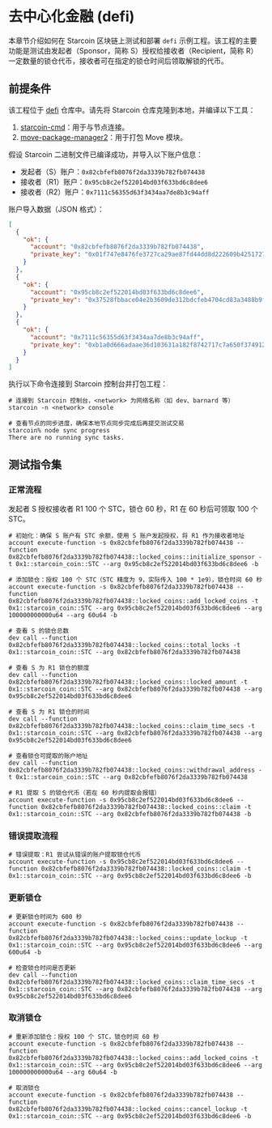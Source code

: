 # 去中心化金融 (defi)

本章节介绍如何在 Starcoin 区块链上测试和部署 `defi` 示例工程。该工程的主要功能是测试由发起者（Sponsor，简称 S）授权给接收者（Recipient，简称 R）一定数量的锁仓代币，接收者可在指定的锁仓时间后领取解锁的代币。

## 前提条件

该工程位于 [defi](https://github.com/starcoinorg/starcoin/tree/dual-verse-dag/vm2/move-examples/defi) 仓库中。请先将 Starcoin 仓库克隆到本地，并编译以下工具：

1. [starcoin-cmd](https://github.com/starcoinorg/starcoin/tree/dual-verse-dag/cmd/starcoin)：用于与节点连接。
2. [move-package-manager2](https://github.com/starcoinorg/starcoin/tree/dual-verse-dag/vm2/move-package-manager)：用于打包 Move 模块。

假设 Starcoin 二进制文件已编译成功，并导入以下账户信息：

- 发起者（S）账户：`0x82cbfefb8076f2da3339b782fb074438`
- 接收者（R1）账户：`0x95cb8c2ef522014bd03f633bd6c8dee6`
- 接收者（R2）账户：`0x7111c56355d63f3434aa7de8b3c94aff`

账户导入数据（JSON 格式）：

```json
[
  {
    "ok": {
      "account": "0x82cbfefb8076f2da3339b782fb074438",
      "private_key": "0x01f747e8476fe3727ca29ae87fd44dd8d222609b42517274908c9ef24023169a"
    }
  },
  {
    "ok": {
      "account": "0x95cb8c2ef522014bd03f633bd6c8dee6",
      "private_key": "0x37528fbbace04e2b3609de312bdcfeb4704cd83a3488b9fc836118d02835c36e"
    }
  },
  {
    "ok": {
      "account": "0x7111c56355d63f3434aa7de8b3c94aff",
      "private_key": "0xb1a0d666adaae36d103631a182f8742717c7a650f374912804a1f5e740f4b1b7"
    }
  }
]
```

执行以下命令连接到 Starcoin 控制台并打包工程：

```shell
# 连接到 Starcoin 控制台，<network> 为网络名称（如 dev、barnard 等）
starcoin -n <network> console

# 查看节点的同步进度，确保本地节点同步完成后再提交测试交易
starcoin% node sync progress
There are no running sync tasks.
```

## 测试指令集

### 正常流程

发起者 S 授权接收者 R1 100 个 STC，锁仓 60 秒，R1 在 60 秒后可领取 100 个 STC。

```shell
# 初始化：确保 S 账户有 STC 余额，使用 S 账户发起授权，将 R1 作为接收者地址
account execute-function -s 0x82cbfefb8076f2da3339b782fb074438 --function 0x82cbfefb8076f2da3339b782fb074438::locked_coins::initialize_sponsor -t 0x1::starcoin_coin::STC --arg 0x95cb8c2ef522014bd03f633bd6c8dee6 -b

# 添加锁仓：授权 100 个 STC（STC 精度为 9，实际传入 100 * 1e9），锁仓时间 60 秒
account execute-function -s 0x82cbfefb8076f2da3339b782fb074438 --function 0x82cbfefb8076f2da3339b782fb074438::locked_coins::add_locked_coins -t 0x1::starcoin_coin::STC --arg 0x95cb8c2ef522014bd03f633bd6c8dee6 --arg 100000000000u64 --arg 60u64 -b

# 查看 S 的锁仓总数
dev call --function 0x82cbfefb8076f2da3339b782fb074438::locked_coins::total_locks -t 0x1::starcoin_coin::STC --arg 0x82cbfefb8076f2da3339b782fb074438

# 查看 S 为 R1 锁仓的额度
dev call --function 0x82cbfefb8076f2da3339b782fb074438::locked_coins::locked_amount -t 0x1::starcoin_coin::STC --arg 0x82cbfefb8076f2da3339b782fb074438 --arg 0x95cb8c2ef522014bd03f633bd6c8dee6

# 查看 S 为 R1 锁仓的时间
dev call --function 0x82cbfefb8076f2da3339b782fb074438::locked_coins::claim_time_secs -t 0x1::starcoin_coin::STC --arg 0x82cbfefb8076f2da3339b782fb074438 --arg 0x95cb8c2ef522014bd03f633bd6c8dee6

# 查看锁仓可提取的账户地址
dev call --function 0x82cbfefb8076f2da3339b782fb074438::locked_coins::withdrawal_address -t 0x1::starcoin_coin::STC --arg 0x82cbfefb8076f2da3339b782fb074438

# R1 提取 S 的锁仓代币（若在 60 秒内提取会报错）
account execute-function -s 0x95cb8c2ef522014bd03f633bd6c8dee6 --function 0x82cbfefb8076f2da3339b782fb074438::locked_coins::claim -t 0x1::starcoin_coin::STC --arg 0x82cbfefb8076f2da3339b782fb074438 -b
```

### 错误提取流程

```shell
# 错误提取：R1 尝试从错误的账户提取锁仓代币
account execute-function -s 0x95cb8c2ef522014bd03f633bd6c8dee6 --function 0x82cbfefb8076f2da3339b782fb074438::locked_coins::claim -t 0x1::starcoin_coin::STC --arg 0x95cb8c2ef522014bd03f633bd6c8dee6 -b
```

### 更新锁仓

```shell
# 更新锁仓时间为 600 秒
account execute-function -s 0x82cbfefb8076f2da3339b782fb074438 --function 0x82cbfefb8076f2da3339b782fb074438::locked_coins::update_lockup -t 0x1::starcoin_coin::STC --arg 0x95cb8c2ef522014bd03f633bd6c8dee6 --arg 600u64 -b

# 检查锁仓时间是否更新
dev call --function 0x82cbfefb8076f2da3339b782fb074438::locked_coins::claim_time_secs -t 0x1::starcoin_coin::STC --arg 0x82cbfefb8076f2da3339b782fb074438 --arg 0x95cb8c2ef522014bd03f633bd6c8dee6
```

### 取消锁仓

```shell
# 重新添加锁仓：授权 100 个 STC，锁仓时间 60 秒
account execute-function -s 0x82cbfefb8076f2da3339b782fb074438 --function 0x82cbfefb8076f2da3339b782fb074438::locked_coins::add_locked_coins -t 0x1::starcoin_coin::STC --arg 0x95cb8c2ef522014bd03f633bd6c8dee6 --arg 100000000000u64 --arg 60u64 -b

# 取消锁仓
account execute-function -s 0x82cbfefb8076f2da3339b782fb074438 --function 0x82cbfefb8076f2da3339b782fb074438::locked_coins::cancel_lockup -t 0x1::starcoin_coin::STC --arg 0x95cb8c2ef522014bd03f633bd6c8dee6 -b
```